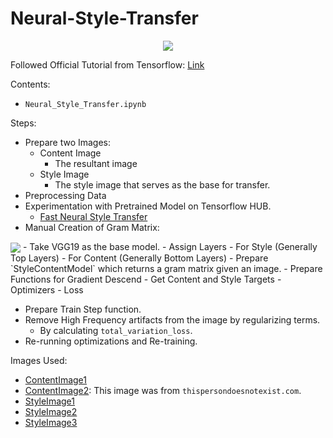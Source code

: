 # Neural-Style-Transfer


<div align="center">
    <img src="https://firebasestorage.googleapis.com/v0/b/merge-my-pdf.appspot.com/o/neural-style-transfer.png?alt=media&token=8b15e0d1-46af-4040-8d16-a0043b95d5e8">
</div>

Followed Official Tutorial from Tensorflow: [Link](https://www.tensorflow.org/tutorials/generative/style_transfer)

Contents:
- `Neural_Style_Transfer.ipynb`

Steps:
- Prepare two Images:
    - Content Image
        - The resultant image
    - Style Image
        - The style image that serves as the base for transfer.
- Preprocessing Data
- Experimentation with Pretrained Model on Tensorflow HUB.
    - [Fast Neural Style Transfer](https://tfhub.dev/google/magenta/arbitrary-image-stylization-v1-256/2)
- Manual Creation of Gram Matrix:
<img align="center" src="https://render.githubusercontent.com/render/math?math=G_{cd}^{l} = \dfrac{\Sigma_{ij} F_{ijc}^{l}(x) F_{ijd}^{l}(x)}{IJ}">
- Take VGG19 as the base model.
    - Assign Layers
        - For Style (Generally Top Layers)
        - For Content (Generally Bottom Layers)
- Prepare `StyleContentModel` which returns a gram matrix given an image.
- Prepare Functions for Gradient Descend
    - Get Content and Style Targets
    - Optimizers
    - Loss

- Prepare Train Step function.
- Remove High Frequency artifacts from the image by regularizing terms.
    - By calculating `total_variation_loss`.
- Re-running optimizations and Re-training.

Images Used:
- [ContentImage1](https://firebasestorage.googleapis.com/v0/b/merge-my-pdf.appspot.com/o/mountain_house.jpeg?alt=media&token=c072059d-04b2-4249-9cbc-b2efd9ff98ee)
- [ContentImage2](https://firebasestorage.googleapis.com/v0/b/merge-my-pdf.appspot.com/o/person.jpeg?alt=media&token=75260f18-1dd8-4236-9a15-cd68c8fb36e2): This image was from `thispersondoesnotexist.com`.
- [StyleImage1](https://firebasestorage.googleapis.com/v0/b/merge-my-pdf.appspot.com/o/finger-1.jpg?alt=media&token=d6dca7d4-ad4e-4855-811e-9fc9f638b3ce)
- [StyleImage2](https://firebasestorage.googleapis.com/v0/b/merge-my-pdf.appspot.com/o/shading.jpg?alt=media&token=fc3d1198-8750-44eb-bc01-dd4479dcb00a)
- [StyleImage3](https://storage.googleapis.com/download.tensorflow.org/example_images/Vassily_Kandinsky%2C_1913_-_Composition_7.jpg)
